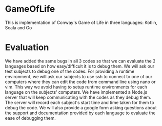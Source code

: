 # GameOfLife
This is implementation of Conway's Game of Life in three languages: Kotlin, Scala and Go

# Evaluation
We have added the same bugs in all 3 codes so that we can evaluate the 3 languages based on how easy/difficult it is to debug them.
We will ask our test subjects to debug one of the codes. For providing a runtime environment, we will ask our subjects to use ssh to connect to one of our computers where they can edit the code from command line using nano or vim. This way we avoid having to setup runtime environments for each language on the subjects' computers.
We have implemented a Node.js server that will keep communicating with the codes as they debug them. The server will record each subject's start time and time taken for them to debug the code.
We will also provide a google form asking questions about the support and documentation provided by each language to evaluate the ease of debugging them.
